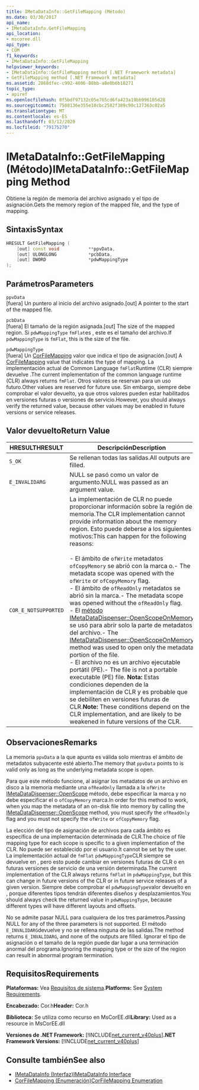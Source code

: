 ```yaml
---
title: IMetaDataInfo::GetFileMapping (Método)
ms.date: 03/30/2017
api_name:
- IMetaDataInfo.GetFileMapping
api_location:
- mscoree.dll
api_type:
- COM
f1_keywords:
- IMetaDataInfo::GetFileMapping
helpviewer_keywords:
- IMetaDataInfo::GetFileMapping method [.NET Framework metadata]
- GetFileMapping method [.NET Framework metadata]
ms.assetid: 2868dfec-c992-4606-88bb-a8e0b6b18271
topic_type:
- apiref
ms.openlocfilehash: 0f5bdf97132c05e765cd6fa423a19bb996105d28
ms.sourcegitcommit: 7588136e355e10cbc2582f389c90c127363c02a5
ms.translationtype: MT
ms.contentlocale: es-ES
ms.lasthandoff: 03/12/2020
ms.locfileid: "79175270"
---
```

# <a name="imetadatainfogetfilemapping-method"></a><span data-ttu-id="3c54a-102">IMetaDataInfo::GetFileMapping (Método)</span><span class="sxs-lookup"><span data-stu-id="3c54a-102">IMetaDataInfo::GetFileMapping Method</span></span>
<span data-ttu-id="3c54a-103">Obtiene la región de memoria del archivo asignado y el tipo de asignación.</span><span class="sxs-lookup"><span data-stu-id="3c54a-103">Gets the memory region of the mapped file, and the type of mapping.</span></span>  
  
## <a name="syntax"></a><span data-ttu-id="3c54a-104">Sintaxis</span><span class="sxs-lookup"><span data-stu-id="3c54a-104">Syntax</span></span>  
  
```cpp  
HRESULT GetFileMapping (  
    [out] const void           **ppvData,
    [out] ULONGLONG            *pcbData,
    [out] DWORD                *pdwMappingType  
);  
```  
  
## <a name="parameters"></a><span data-ttu-id="3c54a-105">Parámetros</span><span class="sxs-lookup"><span data-stu-id="3c54a-105">Parameters</span></span>  
 `ppvData`  
 <span data-ttu-id="3c54a-106">[fuera] Un puntero al inicio del archivo asignado.</span><span class="sxs-lookup"><span data-stu-id="3c54a-106">[out] A pointer to the start of the mapped file.</span></span>  
  
 `pcbData`  
 <span data-ttu-id="3c54a-107">[fuera] El tamaño de la región asignada.</span><span class="sxs-lookup"><span data-stu-id="3c54a-107">[out] The size of the mapped region.</span></span> <span data-ttu-id="3c54a-108">Si `pdwMappingType` `fmFlat`es , este es el tamaño del archivo.</span><span class="sxs-lookup"><span data-stu-id="3c54a-108">If `pdwMappingType` is `fmFlat`, this is the size of the file.</span></span>  
  
 `pdwMappingType`  
 <span data-ttu-id="3c54a-109">[fuera] Un [CorFileMapping](../../../../docs/framework/unmanaged-api/metadata/corfilemapping-enumeration.md) valor que indica el tipo de asignación.</span><span class="sxs-lookup"><span data-stu-id="3c54a-109">[out] A [CorFileMapping](../../../../docs/framework/unmanaged-api/metadata/corfilemapping-enumeration.md) value that indicates the type of mapping.</span></span> <span data-ttu-id="3c54a-110">La implementación actual de Common Language `fmFlat`Runtime (CLR) siempre devuelve .</span><span class="sxs-lookup"><span data-stu-id="3c54a-110">The current implementation of the common language runtime (CLR) always returns `fmFlat`.</span></span> <span data-ttu-id="3c54a-111">Otros valores se reservan para un uso futuro.</span><span class="sxs-lookup"><span data-stu-id="3c54a-111">Other values are reserved for future use.</span></span> <span data-ttu-id="3c54a-112">Sin embargo, siempre debe comprobar el valor devuelto, ya que otros valores pueden estar habilitados en versiones futuras o versiones de servicio.</span><span class="sxs-lookup"><span data-stu-id="3c54a-112">However, you should always verify the returned value, because other values may be enabled in future versions or service releases.</span></span>  
  
## <a name="return-value"></a><span data-ttu-id="3c54a-113">Valor devuelto</span><span class="sxs-lookup"><span data-stu-id="3c54a-113">Return Value</span></span>  
  
|<span data-ttu-id="3c54a-114">HRESULT</span><span class="sxs-lookup"><span data-stu-id="3c54a-114">HRESULT</span></span>|<span data-ttu-id="3c54a-115">Descripción</span><span class="sxs-lookup"><span data-stu-id="3c54a-115">Description</span></span>|  
|-------------|-----------------|  
|`S_OK`|<span data-ttu-id="3c54a-116">Se rellenan todas las salidas.</span><span class="sxs-lookup"><span data-stu-id="3c54a-116">All outputs are filled.</span></span>|  
|`E_INVALIDARG`|<span data-ttu-id="3c54a-117">NULL se pasó como un valor de argumento.</span><span class="sxs-lookup"><span data-stu-id="3c54a-117">NULL was passed as an argument value.</span></span>|  
|`COR_E_NOTSUPPORTED`|<span data-ttu-id="3c54a-118">La implementación de CLR no puede proporcionar información sobre la región de memoria.</span><span class="sxs-lookup"><span data-stu-id="3c54a-118">The CLR implementation cannot provide information about the memory region.</span></span> <span data-ttu-id="3c54a-119">Esto puede deberse a los siguientes motivos:</span><span class="sxs-lookup"><span data-stu-id="3c54a-119">This can happen for the following reasons:</span></span><br /><br /> <span data-ttu-id="3c54a-120">- El ámbito de `ofWrite` metadatos `ofCopyMemory` se abrió con la marca o.</span><span class="sxs-lookup"><span data-stu-id="3c54a-120">-   The metadata scope was opened with the `ofWrite` or `ofCopyMemory` flag.</span></span><br /><span data-ttu-id="3c54a-121">- El ámbito de `ofReadOnly` metadatos se abrió sin la marca.</span><span class="sxs-lookup"><span data-stu-id="3c54a-121">-   The metadata scope was opened without the `ofReadOnly` flag.</span></span><br /><span data-ttu-id="3c54a-122">- El [método IMetaDataDispenser::OpenScopeOnMemory](../../../../docs/framework/unmanaged-api/metadata/imetadatadispenser-openscopeonmemory-method.md) se usó para abrir solo la parte de metadatos del archivo.</span><span class="sxs-lookup"><span data-stu-id="3c54a-122">-   The [IMetaDataDispenser::OpenScopeOnMemory](../../../../docs/framework/unmanaged-api/metadata/imetadatadispenser-openscopeonmemory-method.md) method was used to open only the metadata portion of the file.</span></span><br /><span data-ttu-id="3c54a-123">- El archivo no es un archivo ejecutable portátil (PE).</span><span class="sxs-lookup"><span data-stu-id="3c54a-123">-   The file is not a portable executable (PE) file.</span></span> <span data-ttu-id="3c54a-124">**Nota:**  Estas condiciones dependen de la implementación de CLR y es probable que se debiliten en versiones futuras de CLR.</span><span class="sxs-lookup"><span data-stu-id="3c54a-124">**Note:**  These conditions depend on the CLR implementation, and are likely to be weakened in future versions of the CLR.</span></span>|  
  
## <a name="remarks"></a><span data-ttu-id="3c54a-125">Observaciones</span><span class="sxs-lookup"><span data-stu-id="3c54a-125">Remarks</span></span>  
 <span data-ttu-id="3c54a-126">La memoria `ppvData` a la que apunta es válida solo mientras el ámbito de metadatos subyacente esté abierto.</span><span class="sxs-lookup"><span data-stu-id="3c54a-126">The memory that `ppvData` points to is valid only as long as the underlying metadata scope is open.</span></span>  
  
 <span data-ttu-id="3c54a-127">Para que este método funcione, al asignar los metadatos de un archivo en disco a la memoria mediante una `ofReadOnly` llamada a la `ofWrite` [IMetaDataDispenser::OpenScope](../../../../docs/framework/unmanaged-api/metadata/imetadatadispenser-openscope-method.md) método, debe especificar la marca y no debe especificar el o `ofCopyMemory` marca.</span><span class="sxs-lookup"><span data-stu-id="3c54a-127">In order for this method to work, when you map the metadata of an on-disk file into memory by calling the [IMetaDataDispenser::OpenScope](../../../../docs/framework/unmanaged-api/metadata/imetadatadispenser-openscope-method.md) method, you must specify the `ofReadOnly` flag and you must not specify the `ofWrite` or `ofCopyMemory` flag.</span></span>  
  
 <span data-ttu-id="3c54a-128">La elección del tipo de asignación de archivos para cada ámbito es específica de una implementación determinada de CLR.</span><span class="sxs-lookup"><span data-stu-id="3c54a-128">The choice of file mapping type for each scope is specific to a given implementation of the CLR.</span></span> <span data-ttu-id="3c54a-129">No puede ser establecido por el usuario.</span><span class="sxs-lookup"><span data-stu-id="3c54a-129">It cannot be set by the user.</span></span> <span data-ttu-id="3c54a-130">La implementación actual de `fmFlat` `pdwMappingType`CLR siempre se devuelve en , pero esto puede cambiar en versiones futuras de CLR o en futuras versiones de servicio de una versión determinada.</span><span class="sxs-lookup"><span data-stu-id="3c54a-130">The current implementation of the CLR always returns `fmFlat` in `pdwMappingType`, but this can change in future versions of the CLR or in future service releases of a given version.</span></span> <span data-ttu-id="3c54a-131">Siempre debe comprobar el `pdwMappingType`valor devuelto en , porque diferentes tipos tendrán diferentes diseños y desplazamientos.</span><span class="sxs-lookup"><span data-stu-id="3c54a-131">You should always check the returned value in `pdwMappingType`, because different types will have different layouts and offsets.</span></span>  
  
 <span data-ttu-id="3c54a-132">No se admite pasar NULL para cualquiera de los tres parámetros.</span><span class="sxs-lookup"><span data-stu-id="3c54a-132">Passing NULL for any of the three parameters is not supported.</span></span> <span data-ttu-id="3c54a-133">El método `E_INVALIDARG`devuelve y no se rellena ninguna de las salidas.</span><span class="sxs-lookup"><span data-stu-id="3c54a-133">The method returns `E_INVALIDARG`, and none of the outputs are filled.</span></span> <span data-ttu-id="3c54a-134">Ignorar el tipo de asignación o el tamaño de la región puede dar lugar a una terminación anormal del programa.</span><span class="sxs-lookup"><span data-stu-id="3c54a-134">Ignoring the mapping type or the size of the region can result in abnormal program termination.</span></span>  
  
## <a name="requirements"></a><span data-ttu-id="3c54a-135">Requisitos</span><span class="sxs-lookup"><span data-stu-id="3c54a-135">Requirements</span></span>  
 <span data-ttu-id="3c54a-136">**Plataformas:** Vea [Requisitos de sistema](../../../../docs/framework/get-started/system-requirements.md).</span><span class="sxs-lookup"><span data-stu-id="3c54a-136">**Platforms:** See [System Requirements](../../../../docs/framework/get-started/system-requirements.md).</span></span>  
  
 <span data-ttu-id="3c54a-137">**Encabezado:** Cor.h</span><span class="sxs-lookup"><span data-stu-id="3c54a-137">**Header:** Cor.h</span></span>  
  
 <span data-ttu-id="3c54a-138">**Biblioteca:** Se utiliza como recurso en MsCorEE.dll</span><span class="sxs-lookup"><span data-stu-id="3c54a-138">**Library:** Used as a resource in MsCorEE.dll</span></span>  
  
 <span data-ttu-id="3c54a-139">**Versiones de .NET Framework:** [!INCLUDE[net_current_v40plus](../../../../includes/net-current-v40plus-md.md)]</span><span class="sxs-lookup"><span data-stu-id="3c54a-139">**.NET Framework Versions:** [!INCLUDE[net_current_v40plus](../../../../includes/net-current-v40plus-md.md)]</span></span>  
  
## <a name="see-also"></a><span data-ttu-id="3c54a-140">Consulte también</span><span class="sxs-lookup"><span data-stu-id="3c54a-140">See also</span></span>

- [<span data-ttu-id="3c54a-141">IMetaDataInfo (Interfaz)</span><span class="sxs-lookup"><span data-stu-id="3c54a-141">IMetaDataInfo Interface</span></span>](../../../../docs/framework/unmanaged-api/metadata/imetadatainfo-interface.md)
- [<span data-ttu-id="3c54a-142">CorFileMapping (Enumeración)</span><span class="sxs-lookup"><span data-stu-id="3c54a-142">CorFileMapping Enumeration</span></span>](../../../../docs/framework/unmanaged-api/metadata/corfilemapping-enumeration.md)
